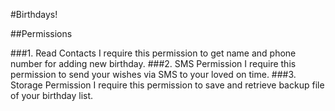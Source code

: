 #Birthdays!

##Permissions

###1. Read Contacts
  I require this permission to get name and phone number for adding new birthday.
###2. SMS Permission
  I require this permission to send your wishes via SMS to your loved on time.
###3. Storage Permission
  I require this permission to save and retrieve backup file of your birthday list.
  
